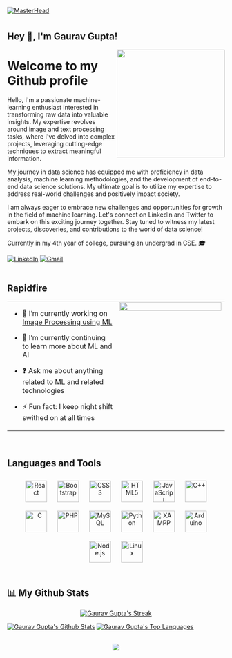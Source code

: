 [![MasterHead](https://res.cloudinary.com/dyd911kmh/image/upload/f_auto,q_auto:best/v1610040100/Linkedin_Cover_-_Data_Enthusiast_qgfd0z.png)](https://github.com/GauravG-20)

# <h2> Hey 👋, I'm Gaurav Gupta! </h2> <img align ='right' src="https://media.giphy.com/media/iIqmM5tTjmpOB9mpbn/giphy.gif"  width="250">

# Welcome to my Github profile

Hello, I'm a passionate machine-learning enthusiast interested in transforming raw data into valuable insights. My expertise revolves around image and text processing tasks, where I've delved into complex projects, leveraging cutting-edge techniques to extract meaningful information.

My journey in data science has equipped me with proficiency in data analysis, machine learning methodologies, and the development of end-to-end data science solutions. My ultimate goal is to utilize my expertise to address real-world challenges and positively impact society.

I am always eager to embrace new challenges and opportunities for growth in the field of machine learning. Let's connect on LinkedIn and Twitter to embark on this exciting journey together. Stay tuned to witness my latest projects, discoveries, and contributions to the world of data science!

Currently in my 4th year of college, pursuing an undergrad in CSE. 🎓

[![LinkedIn](https://img.shields.io/badge/linkedin-%230077B5.svg?style=for-the-badge&logo=linkedin&logoColor=white&link=https://www.linkedin.com/in/gaurav-gupta-911463210/)](https://www.linkedin.com/in/gaurav-gupta-911463210/)
[![Gmail](https://img.shields.io/badge/Gmail-D14836?style=for-the-badge&logo=gmail&logoColor=white&link=mailto:gauravgupta.092002@gmail.com)](mailto:gauravgupta.092002@gmail.com)   
<br/>
## Rapidfire  
<table><tr><td valign="top" width="50%">

- 🔭 I’m currently working on [Image Processing using ML](https://github.com/GauravG-20/Flower-Image-Classifier)  
  

- 🌱 I’m currently continuing to learn more about ML and AI  
  

- ❓ Ask me about anything related to ML and related technologies  
  

- ⚡ Fun fact: I keep night shift swithed on at all times   


</td><td valign="top" width="50%">

<div align="center">
<img src="https://user-images.githubusercontent.com/74038190/226190894-18e959ba-d458-4a94-ac44-790190f2a947.gif" align="center" style="width: 100%" />
</div>  


</td></tr></table>  

<br/>  


## Languages and Tools  
<div align="center">  
<a href="https://reactjs.org/" target="_blank"><img style="margin: 10px" src="https://profilinator.rishav.dev/skills-assets/react-original-wordmark.svg" alt="React" height="50" /></a>  
<a href="https://getbootstrap.com/docs/3.4/javascript/" target="_blank"><img style="margin: 10px" src="https://profilinator.rishav.dev/skills-assets/bootstrap-plain.svg" alt="Bootstrap" height="50" /></a>  
<a href="https://www.w3schools.com/css/" target="_blank"><img style="margin: 10px" src="https://profilinator.rishav.dev/skills-assets/css3-original-wordmark.svg" alt="CSS3" height="50" /></a>  
<a href="https://en.wikipedia.org/wiki/HTML5" target="_blank"><img style="margin: 10px" src="https://profilinator.rishav.dev/skills-assets/html5-original-wordmark.svg" alt="HTML5" height="50" /></a>  
<a href="https://www.javascript.com/" target="_blank"><img style="margin: 10px" src="https://profilinator.rishav.dev/skills-assets/javascript-original.svg" alt="JavaScript" height="50" /></a>  
<a href="https://www.cplusplus.com/" target="_blank"><img style="margin: 10px" src="https://profilinator.rishav.dev/skills-assets/cplusplus-original.svg" alt="C++" height="50" /></a>  
<a href="https://www.cprogramming.com/" target="_blank"><img style="margin: 10px" src="https://profilinator.rishav.dev/skills-assets/c-original.svg" alt="C" height="50" /></a>  
<a href="https://www.php.net/" target="_blank"><img style="margin: 10px" src="https://profilinator.rishav.dev/skills-assets/php-original.svg" alt="PHP" height="50" /></a>  
<a href="https://www.mysql.com/" target="_blank"><img style="margin: 10px" src="https://profilinator.rishav.dev/skills-assets/mysql-original-wordmark.svg" alt="MySQL" height="50" /></a>  
<a href="https://www.python.org/" target="_blank"><img style="margin: 10px" src="https://profilinator.rishav.dev/skills-assets/python-original.svg" alt="Python" height="50" /></a>  
<a href="https://www.apachefriends.org/" target="_blank"><img style="margin: 10px" src="https://profilinator.rishav.dev/skills-assets/xampp.png" alt="XAMPP" height="50" /></a>  
<a href="https://www.arduino.cc/" target="_blank"><img style="margin: 10px" src="https://profilinator.rishav.dev/skills-assets/arduino.png" alt="Arduino" height="50" /></a>  
<a href="https://nodejs.org/" target="_blank"><img style="margin: 10px" src="https://profilinator.rishav.dev/skills-assets/nodejs-original-wordmark.svg" alt="Node.js" height="50" /></a>  
<a href="https://www.linux.org/" target="_blank"><img style="margin: 10px" src="https://profilinator.rishav.dev/skills-assets/linux-original.svg" alt="Linux" height="50" /></a>  
</div>  

<br/>  

## 📊 My Github Stats

<p align="center">
    <a href="https://github.com/GauravG-20/github-readme-streak-stats">
        <img title="🔥 Get streak stats for your profile at git.io/streak-stats" alt="Gaurav Gupta's Streak" src="https://github-readme-streak-stats.herokuapp.com/?user=GauravG-20&theme=black-ice&hide_border=true&stroke=0000&background=060A0CD0"/>
    </a>
</p>

<a href="https://github.com/GauravG-20/github-readme-stats"><img alt="Gaurav Gupta's Github Stats" src="https://github-readme-stats.vercel.app/api?username=GauravG-20&show_icons=true&count_private=true&theme=react&hide_border=true&bg_color=0D1117" /></a>
<a href="https://github.com/GauravG-20/github-readme-stats"><img alt="Gaurav Gupta's Top Languages" src="https://github-readme-stats.vercel.app/api/top-langs/?username=GauravG-20&langs_count=8&count_private=true&layout=compact&theme=react&hide_border=true&bg_color=0D1117"/></a>

<br/> 

<div align="center">
<img src="https://komarev.com/ghpvc/?username=GauravG-20&&style=flat-square" align="center" />
</div>  
  

<br/>  

